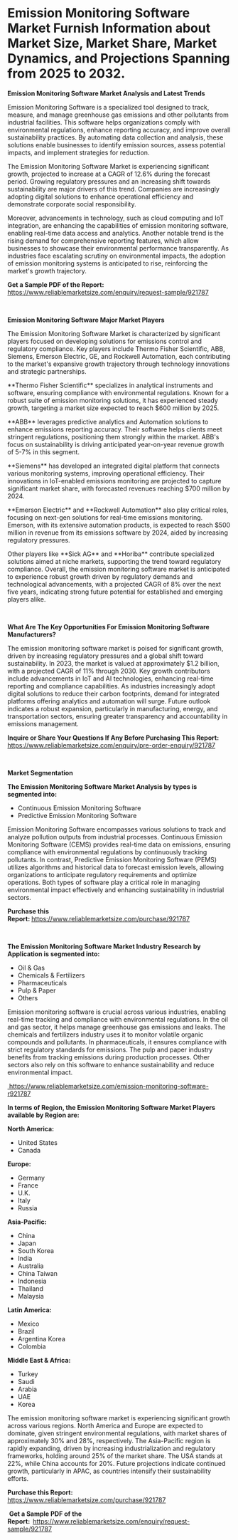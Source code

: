<p><h1>Emission Monitoring Software Market Furnish Information about Market Size, Market Share, Market Dynamics, and Projections Spanning from 2025 to 2032.</h1></p><p><strong>Emission Monitoring Software Market Analysis and Latest Trends</strong></p>
<p><p>Emission Monitoring Software is a specialized tool designed to track, measure, and manage greenhouse gas emissions and other pollutants from industrial facilities. This software helps organizations comply with environmental regulations, enhance reporting accuracy, and improve overall sustainability practices. By automating data collection and analysis, these solutions enable businesses to identify emission sources, assess potential impacts, and implement strategies for reduction.</p><p>The Emission Monitoring Software Market is experiencing significant growth, projected to increase at a CAGR of 12.6% during the forecast period. Growing regulatory pressures and an increasing shift towards sustainability are major drivers of this trend. Companies are increasingly adopting digital solutions to enhance operational efficiency and demonstrate corporate social responsibility.</p><p>Moreover, advancements in technology, such as cloud computing and IoT integration, are enhancing the capabilities of emission monitoring software, enabling real-time data access and analytics. Another notable trend is the rising demand for comprehensive reporting features, which allow businesses to showcase their environmental performance transparently. As industries face escalating scrutiny on environmental impacts, the adoption of emission monitoring systems is anticipated to rise, reinforcing the market's growth trajectory.</p></p>
<p><strong>Get a Sample PDF of the Report:&nbsp;</strong> <a href="https://www.reliablemarketsize.com/enquiry/request-sample/921787?utm_campaign=3024&utm_medium=2&utm_source=Github&utm_content=ia&utm_term=18042025&utm_id=emission-monitoring-software">https://www.reliablemarketsize.com/enquiry/request-sample/921787</a></p>
<p>&nbsp;</p>
<p><strong>Emission Monitoring Software Major Market Players</strong></p>
<p><p>The Emission Monitoring Software Market is characterized by significant players focused on developing solutions for emissions control and regulatory compliance. Key players include Thermo Fisher Scientific, ABB, Siemens, Emerson Electric, GE, and Rockwell Automation, each contributing to the market's expansive growth trajectory through technology innovations and strategic partnerships.</p><p>**Thermo Fisher Scientific** specializes in analytical instruments and software, ensuring compliance with environmental regulations. Known for a robust suite of emission monitoring solutions, it has experienced steady growth, targeting a market size expected to reach $600 million by 2025.</p><p>**ABB** leverages predictive analytics and Automation solutions to enhance emissions reporting accuracy. Their software helps clients meet stringent regulations, positioning them strongly within the market. ABB's focus on sustainability is driving anticipated year-on-year revenue growth of 5-7% in this segment.</p><p>**Siemens** has developed an integrated digital platform that connects various monitoring systems, improving operational efficiency. Their innovations in IoT-enabled emissions monitoring are projected to capture significant market share, with forecasted revenues reaching $700 million by 2024.</p><p>**Emerson Electric** and **Rockwell Automation** also play critical roles, focusing on next-gen solutions for real-time emissions monitoring. Emerson, with its extensive automation products, is expected to reach $500 million in revenue from its emissions software by 2024, aided by increasing regulatory pressures.</p><p>Other players like **Sick AG** and **Horiba** contribute specialized solutions aimed at niche markets, supporting the trend toward regulatory compliance. Overall, the emission monitoring software market is anticipated to experience robust growth driven by regulatory demands and technological advancements, with a projected CAGR of 8% over the next five years, indicating strong future potential for established and emerging players alike.</p></p>
<p>&nbsp;</p>
<p><strong>What Are The Key Opportunities For Emission Monitoring Software Manufacturers?</strong></p>
<p><p>The emission monitoring software market is poised for significant growth, driven by increasing regulatory pressures and a global shift toward sustainability. In 2023, the market is valued at approximately $1.2 billion, with a projected CAGR of 11% through 2030. Key growth contributors include advancements in IoT and AI technologies, enhancing real-time reporting and compliance capabilities. As industries increasingly adopt digital solutions to reduce their carbon footprints, demand for integrated platforms offering analytics and automation will surge. Future outlook indicates a robust expansion, particularly in manufacturing, energy, and transportation sectors, ensuring greater transparency and accountability in emissions management.</p></p>
<p><strong>Inquire or Share Your Questions If Any Before Purchasing This Report:</strong> <a href="https://www.reliablemarketsize.com/enquiry/pre-order-enquiry/921787?utm_campaign=3024&utm_medium=2&utm_source=Github&utm_content=ia&utm_term=18042025&utm_id=emission-monitoring-software">https://www.reliablemarketsize.com/enquiry/pre-order-enquiry/921787</a></p>
<p>&nbsp;</p>
<p><strong>Market Segmentation</strong></p>
<p><strong>The Emission Monitoring Software Market Analysis by types is segmented into:</strong></p>
<p><ul><li>Continuous Emission Monitoring Software</li><li>Predictive Emission Monitoring Software</li></ul></p>
<p><p>Emission Monitoring Software encompasses various solutions to track and analyze pollution outputs from industrial processes. Continuous Emission Monitoring Software (CEMS) provides real-time data on emissions, ensuring compliance with environmental regulations by continuously tracking pollutants. In contrast, Predictive Emission Monitoring Software (PEMS) utilizes algorithms and historical data to forecast emission levels, allowing organizations to anticipate regulatory requirements and optimize operations. Both types of software play a critical role in managing environmental impact effectively and enhancing sustainability in industrial sectors.</p></p>
<p><strong>Purchase this Report:&nbsp;</strong><a href="https://www.reliablemarketsize.com/purchase/921787?utm_campaign=3024&utm_medium=2&utm_source=Github&utm_content=ia&utm_term=18042025&utm_id=emission-monitoring-software">https://www.reliablemarketsize.com/purchase/921787</a></p>
<p>&nbsp;</p>
<p><strong>The Emission Monitoring Software Market Industry Research by Application is segmented into:</strong></p>
<p><ul><li>Oil & Gas</li><li>Chemicals & Fertilizers</li><li>Pharmaceuticals</li><li>Pulp & Paper</li><li>Others</li></ul></p>
<p><p>Emission monitoring software is crucial across various industries, enabling real-time tracking and compliance with environmental regulations. In the oil and gas sector, it helps manage greenhouse gas emissions and leaks. The chemicals and fertilizers industry uses it to monitor volatile organic compounds and pollutants. In pharmaceuticals, it ensures compliance with strict regulatory standards for emissions. The pulp and paper industry benefits from tracking emissions during production processes. Other sectors also rely on this software to enhance sustainability and reduce environmental impact.</p></p>
<p><a href="https://www.reliablemarketsize.com/emission-monitoring-software-r921787?utm_campaign=3024&utm_medium=2&utm_source=Github&utm_content=ia&utm_term=18042025&utm_id=emission-monitoring-software">&nbsp;https://www.reliablemarketsize.com/emission-monitoring-software-r921787</a></p>
<p><strong>In terms of Region, the Emission Monitoring Software Market Players available by Region are:</strong></p>
<p>
    <p> <strong> North America: </strong>
        <ul>
            <li>United States</li>
            <li>Canada</li>
        </ul>
        </p> 
    <p> <strong> Europe: </strong>
        <ul>
            <li>Germany</li>
            <li>France</li>
            <li>U.K.</li>
            <li>Italy</li>
            <li>Russia</li>
        </ul>
        </p> 
    <p> <strong> Asia-Pacific: </strong>
        <ul>
            <li>China</li>
            <li>Japan</li>
            <li>South Korea</li>
            <li>India</li>
            <li>Australia</li>
            <li>China Taiwan</li>
            <li>Indonesia</li>
            <li>Thailand</li>
            <li>Malaysia</li>
        </ul>
        </p> 
    <p> <strong> Latin America: </strong>
        <ul>
            <li>Mexico</li>
            <li>Brazil</li>
            <li>Argentina Korea</li>
            <li>Colombia</li>
        </ul>
        </p> 
    <p> <strong> Middle East & Africa: </strong>
        <ul>
            <li>Turkey</li>
            <li>Saudi</li>
            <li>Arabia</li>
            <li>UAE</li>
            <li>Korea</li>
        </ul>
    </p>
    </p>
<p><p>The emission monitoring software market is experiencing significant growth across various regions. North America and Europe are expected to dominate, given stringent environmental regulations, with market shares of approximately 30% and 28%, respectively. The Asia-Pacific region is rapidly expanding, driven by increasing industrialization and regulatory frameworks, holding around 25% of the market share. The USA stands at 22%, while China accounts for 20%. Future projections indicate continued growth, particularly in APAC, as countries intensify their sustainability efforts.</p></p>
<p><strong>Purchase this Report: </strong><a href="https://www.reliablemarketsize.com/purchase/921787?utm_campaign=3024&utm_medium=2&utm_source=Github&utm_content=ia&utm_term=18042025&utm_id=emission-monitoring-software">https://www.reliablemarketsize.com/purchase/921787</a></p>
<p>&nbsp;<strong>Get a Sample PDF of the Report:&nbsp;&nbsp;</strong><a href="https://www.reliablemarketsize.com/enquiry/request-sample/921787?utm_campaign=3024&utm_medium=2&utm_source=Github&utm_content=ia&utm_term=18042025&utm_id=emission-monitoring-software">https://www.reliablemarketsize.com/enquiry/request-sample/921787</a></p>
<p><strong></strong></p>
<p><p></p><p></p><p></p></p>